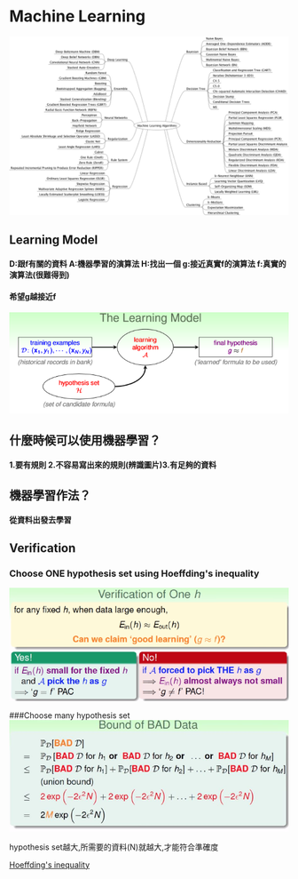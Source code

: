 # Machine Learning

![](/assets/gm9wDgD.png)


## Learning Model
#### D:跟f有關的資料 A:機器學習的演算法 H:找出一個 g:接近真實f的演算法 f:真實的演算法(很難得到)
#### 希望g越接近f
![](/assets/sswd.PNG)
## 什麼時候可以使用機器學習？
#### 1.要有規則 2.不容易寫出來的規則(辨識圖片)3.有足夠的資料
## 機器學習作法？
#### 從資料出發去學習
## Verification
### Choose ONE hypothesis set using Hoeffding's inequality
![](/assets/hi.PNG)


###Choose many hypothesis set
![](/assets/HF2.JPG)

hypothesis set越大,所需要的資料(N)就越大,才能符合準確度


[Hoeffding's inequality
](/mathematics/probability-theory/hoeffdings-inequality.md)

